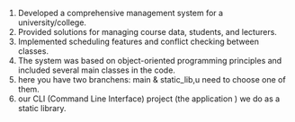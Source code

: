 1) Developed a comprehensive management system for a university/college.
2) Provided solutions for managing course data, students, and lecturers.
3) Implemented scheduling features and conflict checking between classes.
4) The system was based on object-oriented programming principles and included several main classes in the code.
5) here you have two branchens: main & static_lib,u need to choose one of them.
6) our CLI (Command Line Interface) project (the application ) we do as a static library. 
